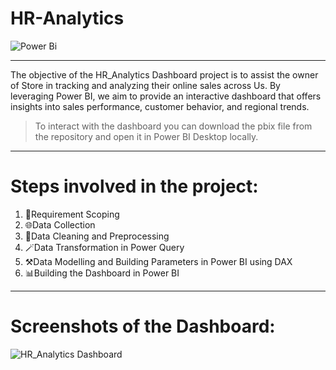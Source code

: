 # HR-Analytics


![Power Bi](https://img.shields.io/badge/power_bi-F2C811?style=for-the-badge&logo=powerbi&logoColor=black)

---

The objective of the HR_Analytics Dashboard project is to assist the owner of  Store in tracking and analyzing their online sales across Us. By leveraging Power BI, we aim to provide an interactive dashboard that offers insights into sales performance, customer behavior, and regional trends.

> To interact with the dashboard you can download the pbix file from the repository and open it in Power BI Desktop locally.

---

# Steps involved in the project:

1. 📝Requirement Scoping
2. 🌐Data Collection 
3. 🧹Data Cleaning and Preprocessing 
4. 🪄Data Transformation in Power Query
5. ⚒️Data Modelling and Building Parameters in Power BI using DAX
6. 📊Building the Dashboard in Power BI

---

# Screenshots of the Dashboard:



![HR_Analytics Dashboard](https://github.com/user-attachments/assets/a5396ee6-6048-4af2-8b2b-ff400a1a224a)
